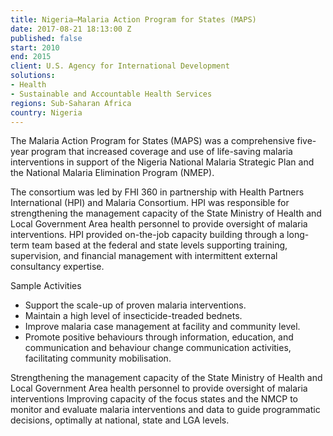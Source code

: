 ```yaml
---
title: Nigeria—Malaria Action Program for States (MAPS)
date: 2017-08-21 18:13:00 Z
published: false
start: 2010
end: 2015
client: U.S. Agency for International Development
solutions:
- Health
- Sustainable and Accountable Health Services
regions: Sub-Saharan Africa
country: Nigeria
---
```


The Malaria Action Program for States (MAPS) was a comprehensive five-year program that increased coverage and use of life-saving malaria interventions in support of the Nigeria National Malaria Strategic Plan and the National Malaria Elimination Program (NMEP).

The consortium was led by FHI 360 in partnership with Health Partners International (HPI) and Malaria Consortium. HPI was responsible for strengthening the management capacity of the State Ministry of Health and Local Government Area health personnel to provide oversight of malaria interventions. HPI provided on-the-job capacity building through a long-term team based at the federal and state levels supporting training, supervision, and financial management with intermittent external consultancy expertise.

Sample Activities

* Support the scale-up of proven malaria interventions. 
* Maintain a high level of insecticide-treaded bednets.
* Improve malaria case management at facility and community level.
* Promote positive behaviours through information, education, and communication and behaviour change communication activities, facilitating community mobilisation.

Strengthening the management capacity of the State Ministry of Health and Local Government Area health personnel to provide oversight of malaria interventions
Improving capacity of the focus states and the NMCP to monitor and evaluate malaria interventions and data to guide programmatic decisions, optimally at national, state and LGA levels.